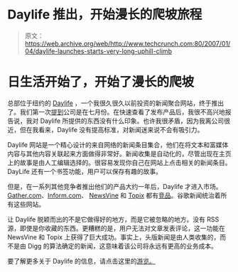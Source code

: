 # Daylife 推出，开始漫长的爬坡旅程 

> 原文：<https://web.archive.org/web/http://www.techcrunch.com:80/2007/01/04/daylife-launches-starts-very-long-uphill-climb>

# 日生活开始了，开始了漫长的爬坡

 [](https://web.archive.org/web/20221207190007/http://www.daylife.com/) 总部位于纽约的 [Daylife](https://web.archive.org/web/20221207190007/http://www.daylife.com/) ，一个我很久很久以前投资的新闻聚合网站，终于推出了。我们第一次[提到](https://web.archive.org/web/20221207190007/http://www.beta.techcrunch.com/2006/07/26/daylife-peeks-from-behind-the-curtains/)公司是在七月份。在快速查看了发布产品后，我很不高兴地报告说，我对 Daylife 所提供的东西没有什么印象。也许我很矛盾，因为我离公司很近，但在我看来，Daylife 没有提高标准，对新闻迷来说不会有吸引力。

Daylife 网站是一个精心设计的来自网络的新闻条目集合，他们在将文本和富媒体内容与其他内容关联起来方面做得非常好。新闻收集是自动化的，尽管出现在主页上的故事是由人工编辑选择的。很容易发现你自己在网站上点击相关的新闻条目。DayLife 还有一个书签功能，用户可以保存有趣的故事。

但是，在一系列其他竞争者推出他们的产品大约一年后，Daylife 才进入市场。[Gather.com](https://web.archive.org/web/20221207190007/http://www.beta.techcrunch.com/2006/01/16/the-gathercom-issue/)、[Inform.com](https://web.archive.org/web/20221207190007/http://www.beta.techcrunch.com/2005/12/05/informcom-re-launches-with-major-feature-changes/)、 [NewsVine](https://web.archive.org/web/20221207190007/http://www.beta.techcrunch.com/2005/11/09/newvine-to-enter-social-news-ranks/) 和 [Topix](https://web.archive.org/web/20221207190007/http://www.topix.net/) 都有[竞品](https://web.archive.org/web/20221207190007/http://www.alexaholic.com/topix.net+gather.com+inform.com+newsvine.com+daylfe.com?y=n&r=6m&z=5)。谷歌新闻统治着所有这些网站。

让 Daylife 脱颖而出的不是它做得好的地方，而是它被忽略的地方。没有 RSS 源，即使是你收藏的东西。更糟糕的是，用户无法对文章发表评论，这一功能在 NewsVine 和 Topix 上获得了巨大成功。事实上，头版新闻是由人类收集的，而不是由 Digg 的算法确定的新闻，这意味着该公司将永远有更高的业务成本。

要了解更多关于 Daylife 的信息，请点击这里的[游览。](https://web.archive.org/web/20221207190007/http://www.daylife.com/tour)